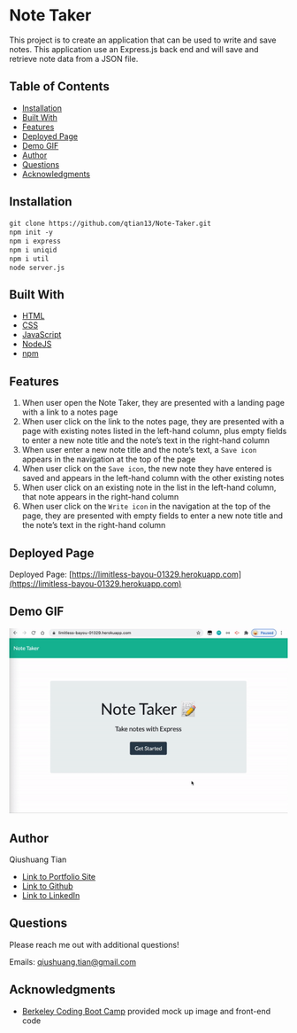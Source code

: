 # Note Taker
This project is to create an application that can be used to write and save notes. This application use an Express.js back end and will save and retrieve note data from a JSON file.

## Table of Contents
* [Installation](#installation)
* [Built With](#built-with)
* [Features](#features)
* [Deployed Page](#deployed-page)
* [Demo GIF](#demo-gif)
* [Author](#author)
* [Questions](#questions)
* [Acknowledgments](#acknowledgments)

## Installation
```console
git clone https://github.com/qtian13/Note-Taker.git
npm init -y
npm i express
npm i uniqid
npm i util
node server.js
```
## Built With
* [HTML](https://developer.mozilla.org/en-US/docs/Web/HTML)
* [CSS](https://developer.mozilla.org/en-US/docs/Web/CSS)
* [JavaScript](https://www.javascript.com/)
* [NodeJS](https://nodejs.org/en/)
* [npm](https://www.npmjs.com/)

## Features
1. When user open the Note Taker, they are presented with a landing page with a link to a notes page
2. When user click on the link to the notes page, they are presented with a page with existing notes listed in the left-hand column, plus empty fields to enter a new note title and the note’s text in the right-hand column
3. When user enter a new note title and the note’s text, a `Save icon` appears in the navigation at the top of the page
4. When user click on the `Save icon`, the new note they have entered is saved and appears in the left-hand column with the other existing notes
5. When user click on an existing note in the list in the left-hand column, that note appears in the right-hand column
6. When user click on the `Write icon` in the navigation at the top of the page, they are presented with empty fields to enter a new note title and the note’s text in the right-hand column

## Deployed Page
Deployed Page: [https://limitless-bayou-01329.herokuapp.com](https://limitless-bayou-01329.herokuapp.com)

## Demo GIF
![Note Taker Demo](assets/images/demo.gif)

## Author
Qiushuang Tian
- [Link to Portfolio Site](https://qtian13.github.io/myPortfolio/)
- [Link to Github](https://github.com/qtian13)
- [Link to LinkedIn](https://www.linkedin.com/in/qiushuang-tian-a9754248/)

## Questions
Please reach me out with additional questions!

Emails: qiushuang.tian@gmail.com

## Acknowledgments
- [Berkeley Coding Boot Camp](https://bootcamp.berkeley.edu/coding/) provided mock up image and front-end code